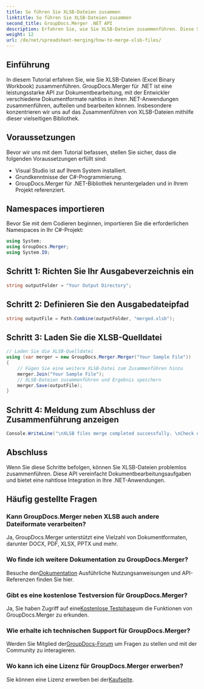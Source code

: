 ```yaml
---
title: So führen Sie XLSB-Dateien zusammen
linktitle: So führen Sie XLSB-Dateien zusammen
second_title: GroupDocs.Merger .NET API
description: Erfahren Sie, wie Sie XLSB-Dateien zusammenführen. Diese Schritt-für-Schritt-Anleitung vereinfacht die Dokumentbearbeitung.
weight: 12
url: /de/net/spreadsheet-merging/how-to-merge-xlsb-files/
---
```

## Einführung
In diesem Tutorial erfahren Sie, wie Sie XLSB-Dateien (Excel Binary Workbook) zusammenführen. GroupDocs.Merger für .NET ist eine leistungsstarke API zur Dokumentbearbeitung, mit der Entwickler verschiedene Dokumentformate nahtlos in ihren .NET-Anwendungen zusammenführen, aufteilen und bearbeiten können. Insbesondere konzentrieren wir uns auf das Zusammenführen von XLSB-Dateien mithilfe dieser vielseitigen Bibliothek.
## Voraussetzungen
Bevor wir uns mit dem Tutorial befassen, stellen Sie sicher, dass die folgenden Voraussetzungen erfüllt sind:
- Visual Studio ist auf Ihrem System installiert.
- Grundkenntnisse der C#-Programmierung.
- GroupDocs.Merger für .NET-Bibliothek heruntergeladen und in Ihrem Projekt referenziert.
  

## Namespaces importieren
Bevor Sie mit dem Codieren beginnen, importieren Sie die erforderlichen Namespaces in Ihr C#-Projekt:
```csharp
using System; 
using GroupDocs.Merger;
using System.IO;
```
## Schritt 1: Richten Sie Ihr Ausgabeverzeichnis ein
```csharp
string outputFolder = "Your Output Directory";
```
## Schritt 2: Definieren Sie den Ausgabedateipfad
```csharp
string outputFile = Path.Combine(outputFolder, "merged.xlsb");
```
## Schritt 3: Laden Sie die XLSB-Quelldatei
```csharp
// Laden Sie die XLSB-Quelldatei
using (var merger = new GroupDocs.Merger.Merger("Your Sample File"))
{
    // Fügen Sie eine weitere XLSB-Datei zum Zusammenführen hinzu
    merger.Join("Your Sample File");
    // XLSB-Dateien zusammenführen und Ergebnis speichern
    merger.Save(outputFile);
}
```
## Schritt 4: Meldung zum Abschluss der Zusammenführung anzeigen
```csharp
Console.WriteLine("\nXLSB files merge completed successfully. \nCheck output in {0}", outputFolder);
```

## Abschluss
Wenn Sie diese Schritte befolgen, können Sie XLSB-Dateien problemlos zusammenführen. Diese API vereinfacht Dokumentbearbeitungsaufgaben und bietet eine nahtlose Integration in Ihre .NET-Anwendungen.

## Häufig gestellte Fragen
### Kann GroupDocs.Merger neben XLSB auch andere Dateiformate verarbeiten?
Ja, GroupDocs.Merger unterstützt eine Vielzahl von Dokumentformaten, darunter DOCX, PDF, XLSX, PPTX und mehr.
### Wo finde ich weitere Dokumentation zu GroupDocs.Merger?
 Besuche den[Dokumentation](https://tutorials.groupdocs.com/merger/net/) Ausführliche Nutzungsanweisungen und API-Referenzen finden Sie hier.
### Gibt es eine kostenlose Testversion für GroupDocs.Merger?
 Ja, Sie haben Zugriff auf eine[Kostenlose Testphase](https://releases.groupdocs.com/)um die Funktionen von GroupDocs.Merger zu erkunden.
### Wie erhalte ich technischen Support für GroupDocs.Merger?
 Werden Sie Mitglied der[GroupDocs-Forum](https://forum.groupdocs.com/c/merger/32) um Fragen zu stellen und mit der Community zu interagieren.
### Wo kann ich eine Lizenz für GroupDocs.Merger erwerben?
 Sie können eine Lizenz erwerben bei der[Kaufseite](https://purchase.groupdocs.com/buy).